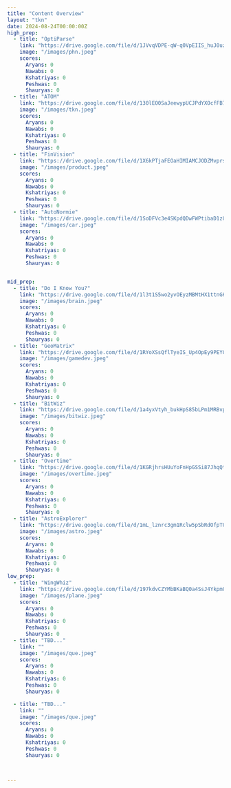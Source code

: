 ```yaml
---
title: "Content Overview"
layout: "tkn"
date: 2024-08-24T00:00:00Z
high_prep:
  - title: "OptiParse"
    link: "https://drive.google.com/file/d/1JVvqVDPE-qW-q0VpEIIS_huJ0uz3Dl7X/view?usp=drive_link"
    image: "/images/phn.jpeg"
    scores:
      Aryans: 0
      Nawabs: 0
      Kshatriyas: 0
      Peshwas: 0
      Shauryas: 0
  - title: "ATOM"
    link: "https://drive.google.com/file/d/130lEO0SaJeewypUCJPdYXOcfFB7Hzimv/view?usp=sharing"
    image: "/images/tkn.jpeg"
    scores:
      Aryans: 0
      Nawabs: 0
      Kshatriyas: 0
      Peshwas: 0
      Shauryas: 0
  - title: "FinVision"
    link: "https://drive.google.com/file/d/1X6kPTjaFEOaHIMIAMCJODZMvprshnZHz/view?usp=sharing"
    image: "/images/product.jpeg"
    scores:
      Aryans: 0
      Nawabs: 0
      Kshatriyas: 0
      Peshwas: 0
      Shauryas: 0
  - title: "AutoNormie"
    link: "https://drive.google.com/file/d/1SoDFVc3e4SKpdQDwFWPtibaD1zUP2Nf2/view?usp=sharing"
    image: "/images/car.jpeg"
    scores:
      Aryans: 0
      Nawabs: 0
      Kshatriyas: 0
      Peshwas: 0
      Shauryas: 0


mid_prep:
  - title: "Do I Know You?"
    link: "https://drive.google.com/file/d/1l3t1S5wo2yvOEyzMBMtHX1ttnGKQSheR/view?usp=sharing"
    image: "/images/brain.jpeg"
    scores:
      Aryans: 0
      Nawabs: 0
      Kshatriyas: 0
      Peshwas: 0
      Shauryas: 0
  - title: "GeoMatrix"
    link: "https://drive.google.com/file/d/1RYoXSsQflTyeIS_Up4OpEy9PEY0VegQv/view?usp=sharing"
    image: "/images/gamedev.jpeg"
    scores:
      Aryans: 0
      Nawabs: 0
      Kshatriyas: 0
      Peshwas: 0
      Shauryas: 0
  - title: "BitWiz"
    link: "https://drive.google.com/file/d/1a4yxVtyh_bukHpS85bLPm1MRBvpDyq42/view?usp=sharing"
    image: "/images/bitwiz.jpeg"
    scores:
      Aryans: 0
      Nawabs: 0
      Kshatriyas: 0
      Peshwas: 0
      Shauryas: 0
  - title: "Overtime"
    link: "https://drive.google.com/file/d/1KGRjhrsHUuYoFnHpGSSi87JhqQtinC8B/view?usp=sharing"
    image: "/images/overtime.jpeg"
    scores:
      Aryans: 0
      Nawabs: 0
      Kshatriyas: 0
      Peshwas: 0
      Shauryas: 0
  - title: "AstroExplorer"
    link: "https://drive.google.com/file/d/1mL_lznrc3gm1Rclw5pSbRdOfpTUdsxLa/view?usp=sharing"
    image: "/images/astro.jpeg"
    scores:
      Aryans: 0
      Nawabs: 0
      Kshatriyas: 0
      Peshwas: 0
      Shauryas: 0
low_prep:
  - title: "WingWhiz"
    link: "https://drive.google.com/file/d/197kdvCZYMbBKaBQ0a4SsJ4YkpmOqk0Df/view?usp=sharing"
    image: "/images/plane.jpeg"
    scores:
      Aryans: 0
      Nawabs: 0
      Kshatriyas: 0
      Peshwas: 0
      Shauryas: 0
  - title: "TBD..."
    link: ""
    image: "/images/que.jpeg"
    scores:
      Aryans: 0
      Nawabs: 0
      Kshatriyas: 0
      Peshwas: 0
      Shauryas: 0

  - title: "TBD..."
    link: ""
    image: "/images/que.jpeg"
    scores:
      Aryans: 0
      Nawabs: 0
      Kshatriyas: 0
      Peshwas: 0
      Shauryas: 0


    
---
```


